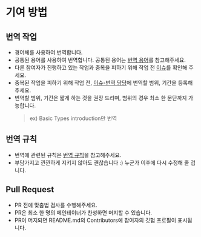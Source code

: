 # 기여 방법

## 번역 작업

* 경어체를 사용하여 번역합니다.
* 공통된 용어를 사용하여 번역합니다. 공통된 용어는 [번역 용어](https://github.com/yeonjuan/Typescript-Handbook-ko/wiki/%EB%B2%88%EC%97%AD-%EC%9A%A9%EC%96%B4-%ED%86%B5%EC%9D%BC)를 참고해주세요.
* 다른 참여자가 진행하고 있는 작업과 중복을 피하기 위해 작업 전 [이슈](https://github.com/yeonjuan/Typescript-Handbook-ko/issues)를 확인해 주세요.
* 중복된 작업을 피하기 위해 작업 전, [이슈-번역 담당](https://github.com/yeonjuan/Typescript-Handbook-ko/issues/new?assignees=&labels=%EB%B2%88%EC%97%AD+%EB%8B%B4%EB%8B%B9&template=-----.md&title=)에 번역할 범위, 기간을 등록해 주세요.
* 번역할 범위, 기간은 짧게 하는 것을 권장 드리며, 범위의 경우 최소 한 문단까지 가능합니다.
   > ex) Basic Types introduction만 번역

## 번역 규칙

* 번역에 관련된 규칙은 [번역 규칙](https://github.com/yeonjuan/Typescript-Handbook-ko/wiki/%EB%B2%88%EC%97%AD-%EA%B7%9C%EC%B9%99)을 참고해주세요.
* 부담가지고 깐깐하게 지키지 않아도 괜찮습니다 :) 누군가 이후에 다시 수정해 줄 겁니다.

## Pull Request

* PR 전에 맞춤법 검사를 수행해주세요.
* PR은 최소 한 명의 메인테이너가 찬성하면 머지할 수 있습니다.
* PR이 머지되면 README.md의 Contributors에 참여자의 깃헙 프로필이 표시됩니다.

